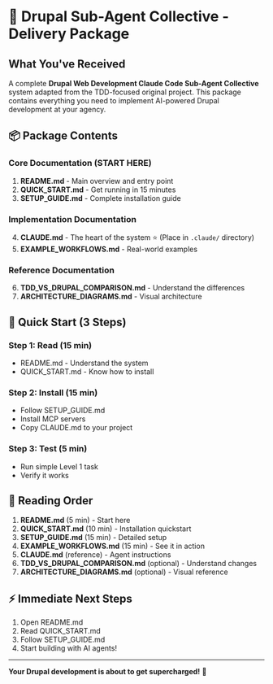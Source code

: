 # 🎉 Drupal Sub-Agent Collective - Delivery Package

## What You've Received

A complete **Drupal Web Development Claude Code Sub-Agent Collective** system adapted from the TDD-focused original project. This package contains everything you need to implement AI-powered Drupal development at your agency.

## 📦 Package Contents

### Core Documentation (START HERE)

1. **README.md** - Main overview and entry point
2. **QUICK_START.md** - Get running in 15 minutes
3. **SETUP_GUIDE.md** - Complete installation guide

### Implementation Documentation

4. **CLAUDE.md** - The heart of the system ⭐ (Place in `.claude/` directory)
5. **EXAMPLE_WORKFLOWS.md** - Real-world examples

### Reference Documentation

6. **TDD_VS_DRUPAL_COMPARISON.md** - Understand the differences
7. **ARCHITECTURE_DIAGRAMS.md** - Visual architecture

## 🚀 Quick Start (3 Steps)

### Step 1: Read (15 min)
- README.md - Understand the system
- QUICK_START.md - Know how to install

### Step 2: Install (15 min)
- Follow SETUP_GUIDE.md
- Install MCP servers
- Copy CLAUDE.md to your project

### Step 3: Test (5 min)
- Run simple Level 1 task
- Verify it works

## 📖 Reading Order

1. **README.md** (5 min) - Start here
2. **QUICK_START.md** (10 min) - Installation quickstart
3. **SETUP_GUIDE.md** (15 min) - Detailed setup
4. **EXAMPLE_WORKFLOWS.md** (15 min) - See it in action
5. **CLAUDE.md** (reference) - Agent instructions
6. **TDD_VS_DRUPAL_COMPARISON.md** (optional) - Understand changes
7. **ARCHITECTURE_DIAGRAMS.md** (optional) - Visual reference

## ⚡ Immediate Next Steps

1. Open README.md
2. Read QUICK_START.md
3. Follow SETUP_GUIDE.md
4. Start building with AI agents!

---

**Your Drupal development is about to get supercharged!** 🚀
